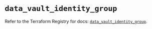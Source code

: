 # `data_vault_identity_group`

Refer to the Terraform Registry for docs: [`data_vault_identity_group`](https://registry.terraform.io/providers/hashicorp/vault/4.8.0/docs/data-sources/identity_group).
